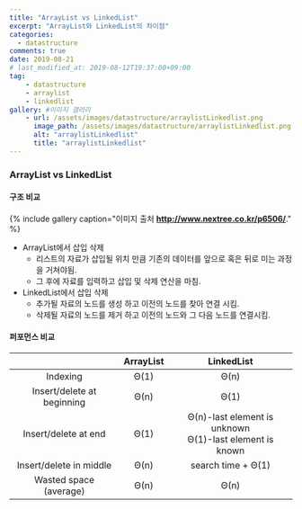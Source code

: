 ```yaml
---
title: "ArrayList vs LinkedList"
excerpt: "ArrayList와 LinkedList의 차이점"
categories:
  - datastructure
comments: true
date: 2019-08-21
# last_modified_at: 2019-08-12T19:37:00+09:00
tag: 
    - datastructure
    - arraylist
    - linkedlist
gallery: #이미지 갤러리
    - url: /assets/images/datastructure/arraylistLinkedlist.png
      image_path: /assets/images/datastructure/arraylistLinkedlist.png
      alt: "arraylistLinkedlist"
      title: "arraylistLinkedlist"
---
```


### ArrayList vs LinkedList

#### 구조 비교
{% include gallery caption="이미지 출처 **http://www.nextree.co.kr/p6506/**."  %}

- ArrayList에서 삽입 삭제
    - 리스트의 자료가 삽입될 위치 만큼 기존의 데이터를 앞으로 혹은 뒤로 미는 과정을 거쳐야됨.
    - 그 후에 자료를 입력하고 삽입 및 삭제 연산을 마침.
- LinkedList에서 삽입 삭제
    - 추가될 자료의 노드를 생성 하고 이전의 노드를 찾아 연결 시킴.
    - 삭제될 자료의 노드를 제거 하고 이전의 노드와 그 다음 노드를 연결시킴.

#### 퍼포먼스 비교

| |ArrayList|LinkedList|
|:---:|:---:|:---:|
|Indexing|Θ(1)|Θ(n)|
|Insert/delete at beginning|Θ(n)|Θ(1)|
|Insert/delete at end|Θ(1)|Θ(n)-last element is unknown<br>Θ(1)-last element is known|
|Insert/delete in middle|Θ(n)|search time + Θ(1)|
|Wasted space (average)|Θ(n)|Θ(n)|